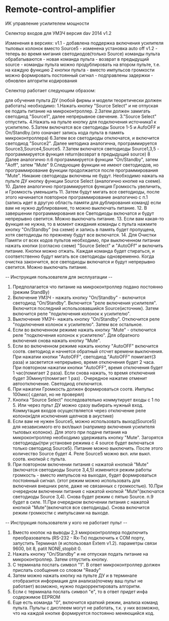 ﻿# Remote-control-amplifier
ИК управление усилителем мощности

Селектор входов для УМЗЧ версия dav 2014 v1.2

Изменения в версиях:
  v1.1 - добавлена поддержка включения усилителя тыловых колонок вместо Source5
       - изменена установка auto off
  v1.2 - теперь во время мигания светодиодов(только Source)  команды пульта обрабатываются
       - новая команда пульта - возврат в предыдущий source
       - команды пульта можно продублировать на втором пульте, т.е. на каждую функцию 2 кнопки пульта
       - вместо импульсов громкости можно формировать постоянный сигнал
       - подправлены задержки
       - обновлен алгоритм кодирования

Селектор работает следующим образом:

для обучения пульта ДУ (любой фирмы и модели теоретически должен работать)
необходимо:
1.Нажать кнопку "Source Select" и не отпуская ее подать питание на микроконтроллер.
2.Затем должен замигать светодиод "Source1", далее непрерывное свечение.
3."Source Select" отпустить.
4.Нажать на пульте кнопку для подключения источника1 к усилителю.
5.Затем включатся все светодиоды Source 1-5 и AufoOFF и On/Standby.(это означает запись кода пульта в память микроконтроллера)
6.Затем все светодиоды отключатся, и включится светодиод "Source2".
  Далее методика аналогична, программируется Source3,Source4,Source5.
7.Затем включатся светодиоды Source1,3,5  - программируется функция  return(возврат в предыдущий source) 
8 Далее аналогично п.6  программируется функции "On/Standby", затем "Aoff", затем "Mute"
9.Следующие функции не имеют светодиодов, но программирование функции продолжается после программирования "Mute". Никакие светодиоды включены не будут. Необходимо нажать на пульте ДУ кнопку функции Source Select (аналогично кнопке на схеме).
10. Далее аналогично программируется функция Громкость увеличить, и Громкость уменьшить
11. Затем будут мигать все светодиоды, после этого начинается повторное программирование аналогично с п.1 (запись идет в другую область памяти для дублирования команд)
    если вам не нужно дублирование, то можно выключать питание.
12. В завершении программирования все Светодиоды включатся и будут непрерывно светится. Можно выключать питание.
13. Если вам какая-то функция не нужна, то в момент ожидания команды с пульта нажмите кнопку "On/Standby" (на схеме) и запись в память будет пропущена, хотя светодиоды по прежнему будут все включатся.
14. Для Очистки Памяти от всех кодов пультов необходимо, при выключенном питании нажать кнопки (согласно схеме) "Source Select" и "AutoOFf" и включить питание. Кнопки можно отжать.
Каждая команда будет стираться, и соответственно будут мигать все светодиоды одновременно. Когда очистка закончится, все светодиоды включатся и будут непрерывно светится. Можно выключать питание.

-- Инструкция пользователя для эксплуатации --
1. Предполагается что питание на микроконтроллер подано постоянно (режим StandBy)
2. Включение УMЗЧ - нажать кнопку "On/Standby" - включится светодиод "On/Standby". Включится "реле включения усилителя". Включится последний использовавшийся Source(источник). Затем включится реле "подключения колонок к усилителю".
3. Выключение УМЗЧ- нажать кнопку "On/Standby". Отключится реле "подключения колонок к усилителю". Затем все остальное.
4. Если во включенном режиме нажать кнопку "Mute" - отключится реле "подключения колонок к усилителю". Для обратного включения снова нажать кнопку "Mute".
5. Если во включенном режиме нажать кнопку "AutoOFF" включится соотв. светодиод и начнется обратный отсчет времени выключения.
   При нажатии кнопки "AutoOFF", светодиод "AutoOFF" помигает(3 раза) и засветится непрерывно, время отключения будет 2 часа.
   При повторном нажатии кнопки "AutoOFF", время отключения будет 1 час(помигает 2 раза). Если снова нажать, то время отключения будет 30минут(помигает 1 раз) . 
   Очередное нажатие отменит автоотключение. Светодиод отключится.
6. При нажатии Громкость должен формироваться соотв. Импульс 100мкс( сделал, но не проверял)
7. Кнопка "Source Select" последовательно коммутирует входы c 1 по 5.
   Или через пульт ДУ можно сразу выбирать нужный вход. Коммутация входов осуществляется через отключение реле колонок(для исключения щелчков в акустике)
8. Если вам не нужен Source5, можно использовать выход(Source5) для независимого его вкл/выкл (например включения усилителя тыловых колонок).
   Для этого при подаче питания на микроконтроллер необходимо удерживать кнопку "Mute". Загорятся светодиоды(при установке режима с 4 source будет включаться только светодиод Source5). 
   Питание можно выключить. После этого количество Source будет 4. Реле Source5 можно вкл. или выкл. соотв. кнопкой с пульта.
9. При повторном включении питания с нажатой кнопкой "Mute"(включатся светодиоды Source 3,4,5) изменится режим работы громкость - вместо импульсов на выходах, будет формироваться постоянный сигнал. (этот режим 
    можно использовать для включения внешних реле, даже не связанных с громкостью).
10.При очередном включении питания с нажатой кнопкой "Mute"(включатся светодиоды Source 3,4). Снова будет режим с пятью Source. п.9 будет в силе.
11.При очередном включении питания с нажатой кнопкой "Mute"(включатся все светодиоды). Снова включится режим громкостм с импульсами на выходе.



-- Инструкция пользователя у кого не работает пульт --
1. Вместо кнопок на выводы 2,3 микроконтроллера подключить преобразователь (RS-232 - Rx-Tx) подключить
к COM порту, запустить Терминал (я использовал Extem v1.2). параметры связи 9600, bit 8, patit NONE,stopbit 0.
2. Нажать кнопку "On/Standby" и не отпуская подать питание на микроконтроллер. Затем отпустить кнопку.
3. С терминала послать символ "1". В ответ микроконтроллер должен прислать сообщения со словом "Ready"
4. Затем можно нажать кнопку на пульте ДУ и в терминале отобразится информация для анализа(почему ваш пульт не работает)
возможно, нужно подкорректировать алгоритм.
5. Если c терминала послать символ "e", то в ответ придет инфа содержимое EEPROM
6. Еще есть команда "0", включится краткий режим, анализа команд пульта.
Пульты с дисплеем могут не работать, т.к. у них возможно, что на каждой кнопке формируется постоянно меняющийся код.

